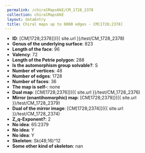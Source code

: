 ```yaml
--- 
 permalink: /chiralMaps6kE/CM_1728_2378 
 collection: chiralMaps6kE
 layout: dataEntry
 title: Chiral maps up to 6000 edges - CM[1728;2378]
---
```


- **ID**: [CM[1728;2378]]({{ site.url }}/test/CM_1728_2378)
- **Genus of the underlying surface**: 823
- **Length of the face**: 96
- **Valency**: 72
- **Length of the Petrie polygon**: 288
- **Is the automorphism group solvable?**: S
- **Number of vertices**: 48
- **Number of edges**: 1728
- **Number of faces**: 36
- **The map is self-**: none
- **Dual map**: [CM[1728;2376]]({{ site.url }}/test/CM_1728_2376)
- **Mirror (enantihomorphic) map**: [CM[1728;2379]]({{ site.url }}/test/CM_1728_2379)
- **Dual of the mirror image**: [CM[1728;2374]]({{ site.url }}/test/CM_1728_2374)
- **Z_q-Exponent?**: 2
- **No idea**:  65:2379
- **No idea**: Y
- **No idea**: Y
- **Skeleton**: Sk(48;16)^12
- **Some other kind of skeleton**: nan
